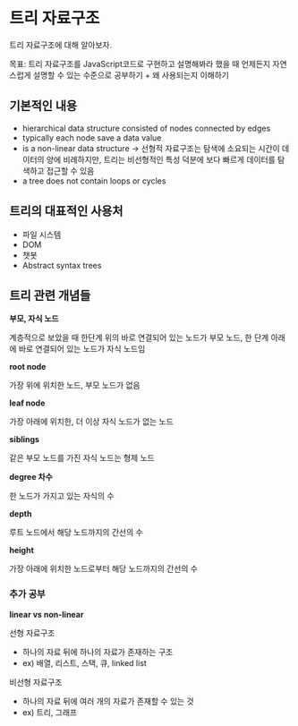 # 트리 자료구조

트리 자료구조에 대해 알아보자.

목표: 트리 자료구조를 JavaScript코드로 구현하고 설명해봐라 했을 때 언제든지 자연스럽게 설명할 수 있는 수준으로 공부하기 + 왜 사용되는지 이해하기

## 기본적인 내용

- hierarchical data structure consisted of nodes connected by edges
- typically each node save a data value
- is a non-linear data structure -> 선형적 자료구조는 탐색에 소요되는 시간이 데이터의 양에 비례하지만, 트리는 비선형적인 특성 덕분에 보다 빠르게 데이터를 탐색하고 접근할 수 있음
- a tree does not contain loops or cycles

## 트리의 대표적인 사용처

- 파일 시스템
- DOM
- 챗봇
- Abstract syntax trees

## 트리 관련 개념들

**부모, 자식 노드**

계층적으로 보았을 때 한단계 위의 바로 연결되어 있는 노드가 부모 노드, 한 단계 아래에 바로 연결되어 있는 노드가 자식 노드임

**root node**

가장 위에 위치한 노드, 부모 노드가 없음

**leaf node**

가장 아래에 위치한, 더 이상 자식 노드가 없는 노드

**siblings**

같은 부모 노드를 가진 자식 노드는 형제 노드

**degree 차수**

한 노드가 가지고 있는 자식의 수

**depth**

루트 노드에서 해당 노드까지의 간선의 수

**height**

가장 아래에 위치한 노드로부터 해당 노드까지의 간선의 수

### 추가 공부

**linear vs non-linear**

선형 자료구조

- 하나의 자료 뒤에 하나의 자료가 존재하는 구조
- ex) 배열, 리스트, 스택, 큐, linked list

비선형 자료구조

- 하나의 자료 뒤에 여러 개의 자료가 존재할 수 있는 것
- ex) 트리, 그래프
